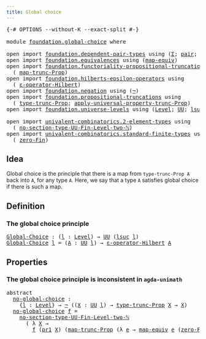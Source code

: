 ```yaml
---
title: Global choice
---
```


<pre class="Agda"><a id="39" class="Symbol">{-#</a> <a id="43" class="Keyword">OPTIONS</a> <a id="51" class="Pragma">--without-K</a> <a id="63" class="Pragma">--exact-split</a> <a id="77" class="Symbol">#-}</a>

<a id="82" class="Keyword">module</a> <a id="89" href="foundation.global-choice.html" class="Module">foundation.global-choice</a> <a id="114" class="Keyword">where</a>

<a id="121" class="Keyword">open</a> <a id="126" class="Keyword">import</a> <a id="133" href="foundation.dependent-pair-types.html" class="Module">foundation.dependent-pair-types</a> <a id="165" class="Keyword">using</a> <a id="171" class="Symbol">(</a><a id="172" href="foundation-core.dependent-pair-types.html#515" class="Record">Σ</a><a id="173" class="Symbol">;</a> <a id="175" href="foundation-core.dependent-pair-types.html#588" class="InductiveConstructor">pair</a><a id="179" class="Symbol">;</a> <a id="181" href="foundation-core.dependent-pair-types.html#605" class="Field">pr1</a><a id="184" class="Symbol">;</a> <a id="186" href="foundation-core.dependent-pair-types.html#617" class="Field">pr2</a><a id="189" class="Symbol">)</a>
<a id="191" class="Keyword">open</a> <a id="196" class="Keyword">import</a> <a id="203" href="foundation.equivalences.html" class="Module">foundation.equivalences</a> <a id="227" class="Keyword">using</a> <a id="233" class="Symbol">(</a><a id="234" href="foundation-core.equivalences.html#1821" class="Function">map-equiv</a><a id="243" class="Symbol">)</a>
<a id="245" class="Keyword">open</a> <a id="250" class="Keyword">import</a> <a id="257" href="foundation.functoriality-propositional-truncation.html" class="Module">foundation.functoriality-propositional-truncation</a> <a id="307" class="Keyword">using</a>
  <a id="315" class="Symbol">(</a> <a id="317" href="foundation.functoriality-propositional-truncation.html#1456" class="Function">map-trunc-Prop</a><a id="331" class="Symbol">)</a>
<a id="333" class="Keyword">open</a> <a id="338" class="Keyword">import</a> <a id="345" href="foundation.hilberts-epsilon-operators.html" class="Module">foundation.hilberts-epsilon-operators</a> <a id="383" class="Keyword">using</a>
  <a id="391" class="Symbol">(</a> <a id="393" href="foundation.hilberts-epsilon-operators.html#675" class="Function">ε-operator-Hilbert</a><a id="411" class="Symbol">)</a>
<a id="413" class="Keyword">open</a> <a id="418" class="Keyword">import</a> <a id="425" href="foundation.negation.html" class="Module">foundation.negation</a> <a id="445" class="Keyword">using</a> <a id="451" class="Symbol">(</a><a id="452" href="foundation-core.negation.html#465" class="Function">¬</a><a id="453" class="Symbol">)</a>
<a id="455" class="Keyword">open</a> <a id="460" class="Keyword">import</a> <a id="467" href="foundation.propositional-truncations.html" class="Module">foundation.propositional-truncations</a> <a id="504" class="Keyword">using</a>
  <a id="512" class="Symbol">(</a> <a id="514" href="foundation.propositional-truncations.html#2048" class="Function">type-trunc-Prop</a><a id="529" class="Symbol">;</a> <a id="531" href="foundation.propositional-truncations.html#5611" class="Function">apply-universal-property-trunc-Prop</a><a id="566" class="Symbol">)</a>
<a id="568" class="Keyword">open</a> <a id="573" class="Keyword">import</a> <a id="580" href="foundation.universe-levels.html" class="Module">foundation.universe-levels</a> <a id="607" class="Keyword">using</a> <a id="613" class="Symbol">(</a><a id="614" href="Agda.Primitive.html#597" class="Postulate">Level</a><a id="619" class="Symbol">;</a> <a id="621" href="foundation-core.universe-levels.html#235" class="Primitive">UU</a><a id="623" class="Symbol">;</a> <a id="625" href="Agda.Primitive.html#780" class="Primitive">lsuc</a><a id="629" class="Symbol">)</a>

<a id="632" class="Keyword">open</a> <a id="637" class="Keyword">import</a> <a id="644" href="univalent-combinatorics.2-element-types.html" class="Module">univalent-combinatorics.2-element-types</a> <a id="684" class="Keyword">using</a>
  <a id="692" class="Symbol">(</a> <a id="694" href="univalent-combinatorics.2-element-types.html#19327" class="Function">no-section-type-UU-Fin-Level-two-ℕ</a><a id="728" class="Symbol">)</a>
<a id="730" class="Keyword">open</a> <a id="735" class="Keyword">import</a> <a id="742" href="univalent-combinatorics.standard-finite-types.html" class="Module">univalent-combinatorics.standard-finite-types</a> <a id="788" class="Keyword">using</a>
  <a id="796" class="Symbol">(</a> <a id="798" href="univalent-combinatorics.standard-finite-types.html#6795" class="Function">zero-Fin</a><a id="806" class="Symbol">)</a>
</pre>
## Idea

Global choice is the principle that there is a map from `type-trunc-Prop A` back into `A`, for any type `A`. Here, we say that a type `A` satisfies global choice if there is such a map.

## Definition

### The global choice principle

<pre class="Agda"><a id="Global-Choice"></a><a id="1065" href="foundation.global-choice.html#1065" class="Function">Global-Choice</a> <a id="1079" class="Symbol">:</a> <a id="1081" class="Symbol">(</a><a id="1082" href="foundation.global-choice.html#1082" class="Bound">l</a> <a id="1084" class="Symbol">:</a> <a id="1086" href="Agda.Primitive.html#597" class="Postulate">Level</a><a id="1091" class="Symbol">)</a> <a id="1093" class="Symbol">→</a> <a id="1095" href="foundation-core.universe-levels.html#235" class="Primitive">UU</a> <a id="1098" class="Symbol">(</a><a id="1099" href="Agda.Primitive.html#780" class="Primitive">lsuc</a> <a id="1104" href="foundation.global-choice.html#1082" class="Bound">l</a><a id="1105" class="Symbol">)</a>
<a id="1107" href="foundation.global-choice.html#1065" class="Function">Global-Choice</a> <a id="1121" href="foundation.global-choice.html#1121" class="Bound">l</a> <a id="1123" class="Symbol">=</a> <a id="1125" class="Symbol">(</a><a id="1126" href="foundation.global-choice.html#1126" class="Bound">A</a> <a id="1128" class="Symbol">:</a> <a id="1130" href="foundation-core.universe-levels.html#235" class="Primitive">UU</a> <a id="1133" href="foundation.global-choice.html#1121" class="Bound">l</a><a id="1134" class="Symbol">)</a> <a id="1136" class="Symbol">→</a> <a id="1138" href="foundation.hilberts-epsilon-operators.html#675" class="Function">ε-operator-Hilbert</a> <a id="1157" href="foundation.global-choice.html#1126" class="Bound">A</a>
</pre>
## Properties

### The global choice principle is inconsistent in `agda-unimath`

<pre class="Agda"><a id="1254" class="Keyword">abstract</a>
  <a id="no-global-choice"></a><a id="1265" href="foundation.global-choice.html#1265" class="Function">no-global-choice</a> <a id="1282" class="Symbol">:</a>
    <a id="1288" class="Symbol">{</a><a id="1289" href="foundation.global-choice.html#1289" class="Bound">l</a> <a id="1291" class="Symbol">:</a> <a id="1293" href="Agda.Primitive.html#597" class="Postulate">Level</a><a id="1298" class="Symbol">}</a> <a id="1300" class="Symbol">→</a> <a id="1302" href="foundation-core.negation.html#465" class="Function">¬</a> <a id="1304" class="Symbol">((</a><a id="1306" href="foundation.global-choice.html#1306" class="Bound">X</a> <a id="1308" class="Symbol">:</a> <a id="1310" href="foundation-core.universe-levels.html#235" class="Primitive">UU</a> <a id="1313" href="foundation.global-choice.html#1289" class="Bound">l</a><a id="1314" class="Symbol">)</a> <a id="1316" class="Symbol">→</a> <a id="1318" href="foundation.propositional-truncations.html#2048" class="Function">type-trunc-Prop</a> <a id="1334" href="foundation.global-choice.html#1306" class="Bound">X</a> <a id="1336" class="Symbol">→</a> <a id="1338" href="foundation.global-choice.html#1306" class="Bound">X</a><a id="1339" class="Symbol">)</a>
  <a id="1343" href="foundation.global-choice.html#1265" class="Function">no-global-choice</a> <a id="1360" href="foundation.global-choice.html#1360" class="Bound">f</a> <a id="1362" class="Symbol">=</a>
    <a id="1368" href="univalent-combinatorics.2-element-types.html#19327" class="Function">no-section-type-UU-Fin-Level-two-ℕ</a>
      <a id="1409" class="Symbol">(</a> <a id="1411" class="Symbol">λ</a> <a id="1413" href="foundation.global-choice.html#1413" class="Bound">X</a> <a id="1415" class="Symbol">→</a>
        <a id="1425" href="foundation.global-choice.html#1360" class="Bound">f</a> <a id="1427" class="Symbol">(</a><a id="1428" href="foundation-core.dependent-pair-types.html#605" class="Field">pr1</a> <a id="1432" href="foundation.global-choice.html#1413" class="Bound">X</a><a id="1433" class="Symbol">)</a> <a id="1435" class="Symbol">(</a><a id="1436" href="foundation.functoriality-propositional-truncation.html#1456" class="Function">map-trunc-Prop</a> <a id="1451" class="Symbol">(λ</a> <a id="1454" href="foundation.global-choice.html#1454" class="Bound">e</a> <a id="1456" class="Symbol">→</a> <a id="1458" href="foundation-core.equivalences.html#1821" class="Function">map-equiv</a> <a id="1468" href="foundation.global-choice.html#1454" class="Bound">e</a> <a id="1470" class="Symbol">(</a><a id="1471" href="univalent-combinatorics.standard-finite-types.html#6795" class="Function">zero-Fin</a> <a id="1480" class="Number">1</a><a id="1481" class="Symbol">))</a> <a id="1484" class="Symbol">(</a><a id="1485" href="foundation-core.dependent-pair-types.html#617" class="Field">pr2</a> <a id="1489" href="foundation.global-choice.html#1413" class="Bound">X</a><a id="1490" class="Symbol">)))</a>
</pre>